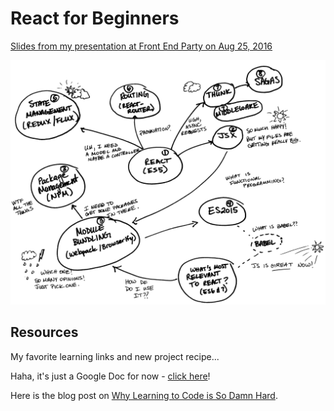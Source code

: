 # React for Beginners

[Slides from my presentation at Front End Party on Aug 25, 2016](https://speakerdeck.com/siakaramalegos/getting-started-with-react)

![alt slide preview](https://github.com/siakaramalegos/react-for-beginners/blob/master/slide_preview.png)

## Resources

My favorite learning links and new project recipe...

Haha, it's just a Google Doc for now - [click here](https://docs.google.com/document/d/1f8WPZp28c3DbcRmzlX4llTLtpQdlxkhnLeNKSmX4vdk/edit?usp=sharing)!

Here is the blog post on [Why Learning to Code is So Damn Hard](https://www.vikingcodeschool.com/posts/why-learning-to-code-is-so-damn-hard).
